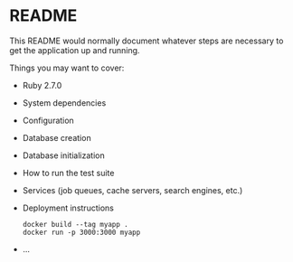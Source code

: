 # README

This README would normally document whatever steps are necessary to get the
application up and running.

Things you may want to cover:

* Ruby 2.7.0

* System dependencies

* Configuration

* Database creation

* Database initialization

* How to run the test suite

* Services (job queues, cache servers, search engines, etc.)

* Deployment instructions
    ```
    docker build --tag myapp .
    docker run -p 3000:3000 myapp
    ```

* ...
